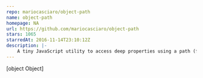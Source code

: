 ```yaml
---
repo: mariocasciaro/object-path
name: object-path
homepage: NA
url: https://github.com/mariocasciaro/object-path
stars: 1065
starredAt: 2016-11-14T23:10:12Z
description: |-
    A tiny JavaScript utility to access deep properties using a path (for Node and the Browser)
---
```


[object Object]

